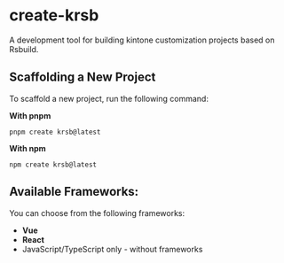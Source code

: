 # create-krsb
A development tool for building kintone customization projects based on Rsbuild.

## Scaffolding a New Project
To scaffold a new project, run the following command:

**With pnpm**
```
pnpm create krsb@latest
```

**With npm**
```
npm create krsb@latest
```

## Available Frameworks:
You can choose from the following frameworks:
- **Vue**
- **React**
- JavaScript/TypeScript only - without frameworks